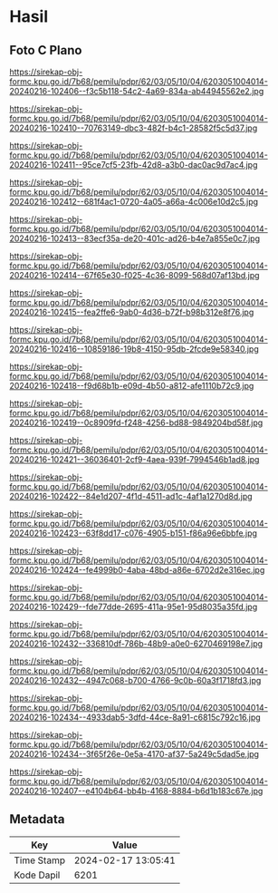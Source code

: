 # Hasil

## Foto C Plano

https://sirekap-obj-formc.kpu.go.id/7b68/pemilu/pdpr/62/03/05/10/04/6203051004014-20240216-102406--f3c5b118-54c2-4a69-834a-ab44945562e2.jpg

https://sirekap-obj-formc.kpu.go.id/7b68/pemilu/pdpr/62/03/05/10/04/6203051004014-20240216-102410--70763149-dbc3-482f-b4c1-28582f5c5d37.jpg

https://sirekap-obj-formc.kpu.go.id/7b68/pemilu/pdpr/62/03/05/10/04/6203051004014-20240216-102411--95ce7cf5-23fb-42d8-a3b0-dac0ac9d7ac4.jpg

https://sirekap-obj-formc.kpu.go.id/7b68/pemilu/pdpr/62/03/05/10/04/6203051004014-20240216-102412--681f4ac1-0720-4a05-a66a-4c006e10d2c5.jpg

https://sirekap-obj-formc.kpu.go.id/7b68/pemilu/pdpr/62/03/05/10/04/6203051004014-20240216-102413--83ecf35a-de20-401c-ad26-b4e7a855e0c7.jpg

https://sirekap-obj-formc.kpu.go.id/7b68/pemilu/pdpr/62/03/05/10/04/6203051004014-20240216-102414--67f65e30-f025-4c36-8099-568d07af13bd.jpg

https://sirekap-obj-formc.kpu.go.id/7b68/pemilu/pdpr/62/03/05/10/04/6203051004014-20240216-102415--fea2ffe6-9ab0-4d36-b72f-b98b312e8f76.jpg

https://sirekap-obj-formc.kpu.go.id/7b68/pemilu/pdpr/62/03/05/10/04/6203051004014-20240216-102416--10859186-19b8-4150-95db-2fcde9e58340.jpg

https://sirekap-obj-formc.kpu.go.id/7b68/pemilu/pdpr/62/03/05/10/04/6203051004014-20240216-102418--f9d68b1b-e09d-4b50-a812-afe1110b72c9.jpg

https://sirekap-obj-formc.kpu.go.id/7b68/pemilu/pdpr/62/03/05/10/04/6203051004014-20240216-102419--0c8909fd-f248-4256-bd88-9849204bd58f.jpg

https://sirekap-obj-formc.kpu.go.id/7b68/pemilu/pdpr/62/03/05/10/04/6203051004014-20240216-102421--36036401-2cf9-4aea-939f-7994546b1ad8.jpg

https://sirekap-obj-formc.kpu.go.id/7b68/pemilu/pdpr/62/03/05/10/04/6203051004014-20240216-102422--84e1d207-4f1d-4511-ad1c-4af1a1270d8d.jpg

https://sirekap-obj-formc.kpu.go.id/7b68/pemilu/pdpr/62/03/05/10/04/6203051004014-20240216-102423--63f8dd17-c076-4905-b151-f86a96e6bbfe.jpg

https://sirekap-obj-formc.kpu.go.id/7b68/pemilu/pdpr/62/03/05/10/04/6203051004014-20240216-102424--fe4999b0-4aba-48bd-a86e-6702d2e316ec.jpg

https://sirekap-obj-formc.kpu.go.id/7b68/pemilu/pdpr/62/03/05/10/04/6203051004014-20240216-102429--fde77dde-2695-411a-95e1-95d8035a35fd.jpg

https://sirekap-obj-formc.kpu.go.id/7b68/pemilu/pdpr/62/03/05/10/04/6203051004014-20240216-102432--336810df-786b-48b9-a0e0-6270469198e7.jpg

https://sirekap-obj-formc.kpu.go.id/7b68/pemilu/pdpr/62/03/05/10/04/6203051004014-20240216-102432--4947c068-b700-4766-9c0b-60a3f1718fd3.jpg

https://sirekap-obj-formc.kpu.go.id/7b68/pemilu/pdpr/62/03/05/10/04/6203051004014-20240216-102434--4933dab5-3dfd-44ce-8a91-c6815c792c16.jpg

https://sirekap-obj-formc.kpu.go.id/7b68/pemilu/pdpr/62/03/05/10/04/6203051004014-20240216-102434--3f65f26e-0e5a-4170-af37-5a249c5dad5e.jpg

https://sirekap-obj-formc.kpu.go.id/7b68/pemilu/pdpr/62/03/05/10/04/6203051004014-20240216-102407--e4104b64-bb4b-4168-8884-b6d1b183c67e.jpg


## Metadata

| Key        | Value               |
| ---------- | ------------------- |
| Time Stamp | 2024-02-17 13:05:41 |
| Kode Dapil | 6201                |



